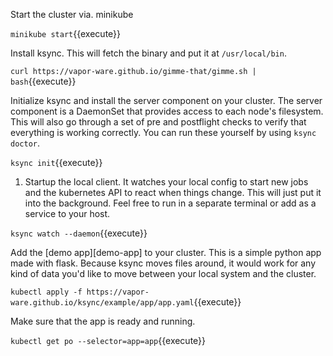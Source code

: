 Start the cluster via. minikube

`minikube start`{{execute}}

Install ksync. This will fetch the binary and put it at `/usr/local/bin`.

`curl https://vapor-ware.github.io/gimme-that/gimme.sh | bash`{{execute}}

Initialize ksync and install the server component on your cluster. The server component is a DaemonSet that provides access to each node's filesystem. This will also go through a set of pre and postflight checks to verify that everything is working correctly. You can run these yourself by using `ksync doctor`.

`ksync init`{{execute}}

1. Startup the local client. It watches your local config to start new jobs and the kubernetes API to react when things change. This will just put it into the background. Feel free to run in a separate terminal or add as a service to your host.

`ksync watch --daemon`{{execute}}

Add the [demo app][demo-app] to your cluster. This is a simple python app made with flask. Because ksync moves files around, it would work for any kind of data you'd like to move between your local system and the cluster.

`kubectl apply -f https://vapor-ware.github.io/ksync/example/app/app.yaml`{{execute}}

Make sure that the app is ready and running.

`kubectl get po --selector=app=app`{{execute}}
